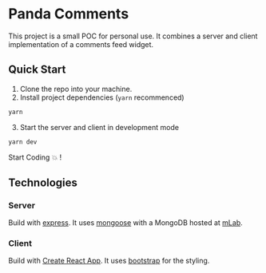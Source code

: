 # Panda Comments
This project is a small POC for personal use.
It combines a server and client implementation of a comments feed widget.

## Quick Start
1. Clone the repo into your machine.
2. Install project dependencies (`yarn` recommenced)
```sh
yarn
```
3. Start the server and client in development mode
```sh
yarn dev
```
Start Coding :boom: !

## Technologies
### Server
Build with [express](https://expressjs.com/).
It uses [mongoose](https://mongoosejs.com/) with a MongoDB hosted at [mLab](https://mlab.com/).

### Client
Build with [Create React App](https://github.com/facebookincubator/create-react-app).
It uses [bootstrap](https://reactstrap.github.io/) for the styling.
